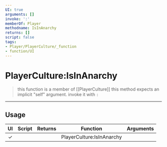 ```yaml
---
UI: true
arguments: []
invoke: ':'
memberOf: Player
methodname: IsInAnarchy
returns: []
script: false
tags:
- Player/PlayerCulture/_function
- function/UI
---
```

# PlayerCulture:IsInAnarchy
> this function is a member of [[PlayerCulture]]
> this method expects an implicit "self" argument. invoke it with `:`
-----
## Usage
|  UI | Script | Returns | Function | Arguments |
|:---:|:------:|-------:|:--------:|:---------|
|✓| ||PlayerCulture:IsInAnarchy||
